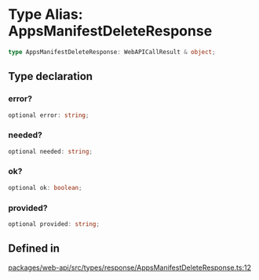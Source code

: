 # Type Alias: AppsManifestDeleteResponse

```ts
type AppsManifestDeleteResponse: WebAPICallResult & object;
```

## Type declaration

### error?

```ts
optional error: string;
```

### needed?

```ts
optional needed: string;
```

### ok?

```ts
optional ok: boolean;
```

### provided?

```ts
optional provided: string;
```

## Defined in

[packages/web-api/src/types/response/AppsManifestDeleteResponse.ts:12](https://github.com/slackapi/node-slack-sdk/blob/main/packages/web-api/src/types/response/AppsManifestDeleteResponse.ts#L12)
